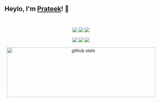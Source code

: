 
## Heylo, I'm <a href="https://www.linkedin.com/in/prateeksingh1590/detail/" target="_blank">Prateek</a>! 👋
<br />

<p align="center">
  <a href= "https://www.linkedin.com/in/prateeksingh1590/detail/"><img src="https://img.icons8.com/dusk/48/000000/linkedin.png"/></a>
  <a href= "https://twitter.com/singhprateik"><img src="https://img.icons8.com/dusk/48/000000/twitter.png"/></a>
  <a href= "https://www.youtube.com/c/ridiculouslycurious"><img src="https://img.icons8.com/dusk/48/000000/youtube--v2.png"/></a>
</p>

<p align="center">
<img src="https://views.whatilearened.today/views/github/PrateekKumarSingh/views.svg"/>
<a href="https://github.com/PrateekKumarSingh/"><img src="https://img.shields.io/github/followers/PrateekKumarSingh?color=%234CC61E&label=GitHub%20Followers%20%3A"/></a>
<a href="https://github.com/PrateekKumarSingh?tab=repositories"><img src="https://badges.frapsoft.com/os/v2/open-source.svg?v=103"/></a>
</p>

<p align="center">
<img width="490" height="165" src="https://github-readme-stats.vercel.app/api/?username=PrateekKumarSingh&show_icons=true&title_color=fffffff&icon_color=000000&text_color=000000" alt="github stats"/>
</p>
<br/><br/>
